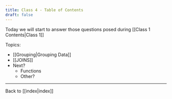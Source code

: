```yaml
---
title: Class 4 - Table of Contents
draft: false
---
```

Today we will start to answer those questions posed during [[Class 1 Contents|Class 1]]

Topics:
- [[Grouping|Grouping Data]]
- [[JOINS]]
- Next?
	- Functions
	- Other?

---
Back to [[index|index]]
